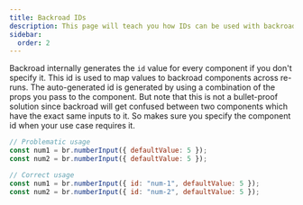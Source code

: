 ```yaml
---
title: Backroad IDs
description: This page will teach you how IDs can be used with backroad components
sidebar:
  order: 2
---
```


Backroad internally generates the `id` value for every component if you don't specify it. This id is used to map values to backroad components across re-runs. The auto-generated id is generated by using a combination of the props you pass to the component. But note that this is not a bullet-proof solution since backroad will get confused between two components which have the exact same inputs to it. So makes sure you specify the component id when your use case requires it.

```js
// Problematic usage
const num1 = br.numberInput({ defaultValue: 5 });
const num2 = br.numberInput({ defaultValue: 5 });

// Correct usage
const num1 = br.numberInput({ id: "num-1", defaultValue: 5 });
const num2 = br.numberInput({ id: "num-2", defaultValue: 5 });
```
